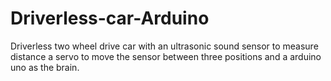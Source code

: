 # Driverless-car-Arduino
Driverless two wheel drive car with an ultrasonic sound sensor to measure distance a servo to move the sensor between three positions and a arduino uno as the brain.
